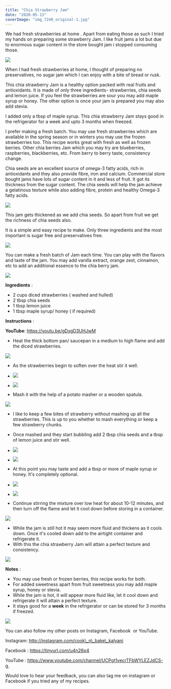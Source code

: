 ```yaml
---
title: "Chia Strawberry Jam"
date: "2020-05-13"
coverImage: "img_7240_original-1.jpg"
---
```


We had fresh strawberries at home . Apart from eating those as such I tried my hands on preparing some strawberry Jam. I like fruit jams a lot but due to enormous sugar content in the store bought jam i stopped consuming those.

![](https://cooknbakekalyani.files.wordpress.com/2020/05/img_7240_original.jpg?w=1024)

When I had fresh strawberries at home, I thought of preparing no preservatives, no sugar jam which I can enjoy with a bite of bread or rusk. 

This chia strawberry Jam is a healthy option packed with real fruits and antioxidants. It is made of only three ingredients- strawberries, chia seeds and lemon juice. If you feel the strawberries are sour you may add maple syrup or honey. The other option is once your jam is prepared you may also add stevia. 

I added only a tbsp of maple syrup. This chia strawberry Jam stays good in the refrigerator for a week and upto 3 months when freezed. 

I prefer making a fresh batch. You may use fresh strawberries which are available in the spring season or in winters you may use the frozen strawberries too. This recipe works great with fresh as well as frozen berries. Other chia berries Jam which you may try are blueberries, raspberries, blackberries, etc. From berry to berry taste, consistency change.

Chia seeds are an excellent source of omega-3 fatty acids, rich in antioxidants and they also provide fibre, iron and calcium. Commercial store bought jams have lots of sugar content in it and less of fruit. It got its thickness from the sugar content. The chia seeds will help the jam achieve a gelatinous texture while also adding fibre, protein and healthy Omega-3 fatty acids.

![](https://cooknbakekalyani.files.wordpress.com/2020/05/img_7244_original.jpg?w=1024)

This jam gets thickened as we add chia seeds. So apart from fruit we get the richness of chia seeds also. 

It is a simple and easy recipe to make. Only three ingredients and the most important is sugar free and preservatives free.

![](https://cooknbakekalyani.files.wordpress.com/2020/05/img_7188_original.jpg?w=683)

You can make a fresh batch of Jam each time. You can play with the flavors and taste of the jam. You may add vanilla extract, orange zest, cinnamon, etc to add an additional essence to the chia berry jam.

![](https://cooknbakekalyani.files.wordpress.com/2020/05/img_7192_original.jpg?w=1024)

**Ingredients** : 

- 2 cups diced strawberries ( washed and hulled)  
- 2 tbsp chia seeds 
- 1 tbsp lemon juice 
- 1 tbsp maple syrup/ honey ( if required) 

**Instructions** :

**YouTube**: https://youtu.be/gDxgD3UHJwM

- Heat the thick bottom pan/ saucepan in a medium to high flame and add the diced strawberries.

![](https://cooknbakekalyani.files.wordpress.com/2020/05/img_7196_original.jpg?w=1024)

- As the strawberries begin to soften over the heat stir it well.

- ![](images/img_7202_original.jpg)
    
- ![](images/img_7199_original.jpg)
    

- Mash it with the help of a potato masher or a wooden spatula.

![](https://cooknbakekalyani.files.wordpress.com/2020/05/img_7206_original.jpg?w=1024)

- I like to keep a few bites of strawberry without mashing up all the strawberries. This is up to you whether to mash everything or keep a few strawberry chunks.
- Once mashed and they start bubbling add 2 tbsp chia seeds and a tbsp of lemon juice and stir well.

- ![](images/img_7211_original.jpg)
    
- ![](images/img_7221_original.jpg)
    

- At this point you may taste and add a tbsp or more of maple syrup or honey. It's completely optional.

- ![](images/img_7224_original.jpg)
    
- ![](images/img_7216_original.jpg)
    

- Continue stirring the mixture over low heat for about 10-12 minutes, and then turn off the flame and let it cool down before storing in a container.

![](https://cooknbakekalyani.files.wordpress.com/2020/05/img_7224_original-1.jpg?w=1024)

- While the jam is still hot it may seem more fluid and thickens as it cools down. Once it's cooled down add to the airtight container and refrigerate it.
- With this the chia strawberry Jam will attain a perfect texture and consistency.

![](https://cooknbakekalyani.files.wordpress.com/2020/05/img_7240_original-1.jpg?w=1024)

**Notes** : 

- You may use fresh or frozen berries, this recipe works for both.
- For added sweetness apart from fruit sweetness you may add maple syrup, honey or stevia.
- While the jam is hot, it will appear more fluid like, let it cool down and refrigerate it will attain a perfect texture.
- It stays good for a **week** in the refrigerator or can be stored for 3 months if freezed.

![](https://cooknbakekalyani.files.wordpress.com/2020/05/img_7240_original-2.jpg?w=1024)

You can also follow my other posts on Instagram, Facebook  or YouTube. 

Instagram: http://instagram.com/cook\_n\_bake\_kalyani

Facebook : https://tinyurl.com/u4n26p4

YouTube : https://www.youtube.com/channel/UCPgt1vecrTFbWYLEZJdCS-g 

Would love to hear your feedback, you can also tag me on instagram or Facebook if you tried any of my recipes.
